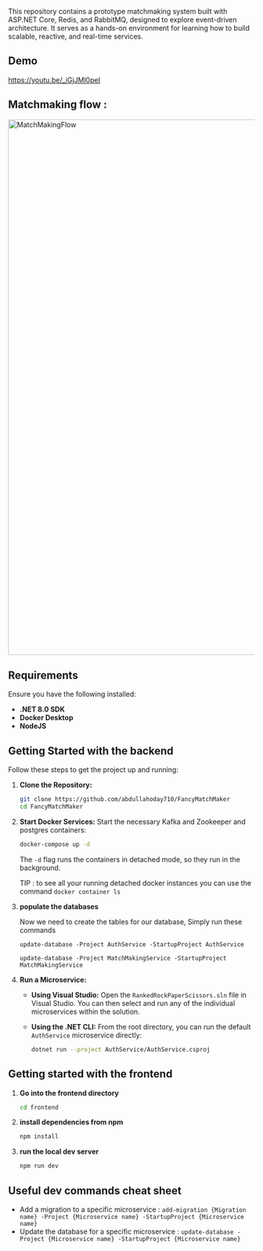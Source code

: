 This repository contains a prototype matchmaking system built with ASP.NET Core, Redis, and RabbitMQ, designed to explore event-driven architecture. It serves as a hands-on environment for learning how to build scalable, reactive, and real-time services.

## Demo
https://youtu.be/_iGjJMl0peI

## Matchmaking flow :
<img width="1691" height="1091" alt="MatchMakingFlow" src="https://github.com/user-attachments/assets/074b3fcf-00ce-4086-9eae-9b42d38ca406" />

## Requirements

Ensure you have the following installed:

* **.NET 8.0 SDK**
* **Docker Desktop**
* **NodeJS**



## Getting Started with the backend

Follow these steps to get the project up and running:

1.  **Clone the Repository:**
    ```bash
    git clone https://github.com/abdullahoday710/FancyMatchMaker
    cd FancyMatchMaker
    ```

2.  **Start Docker Services:**
   Start the necessary Kafka and Zookeeper and postgres containers:
    ```bash
    docker-compose up -d
    ```
    The `-d` flag runs the containers in detached mode, so they run in the background.

    TIP : to see all your running detached docker instances you can use the command ```docker container ls```

3. **populate the databases**
   
   Now we need to create the tables for our database, Simply run these commands
   
   ```update-database -Project AuthService -StartupProject AuthService```
   
   ```update-database -Project MatchMakingService -StartupProject MatchMakingService```

5.  **Run a Microservice:**

    * **Using Visual Studio:**
        Open the `RankedRockPaperScissors.sln` file in Visual Studio. You can then select and run any of the individual microservices within the solution.

    * **Using the .NET CLI:**
        From the root directory, you can run the default `AuthService` microservice directly:
        ```bash
        dotnet run --project AuthService/AuthService.csproj
        ```
## Getting started with the frontend
1. **Go into the frontend directory**
   ```bash
   cd frontend
   ```
2. **install dependencies from npm**
   ```bash
   npm install
   ```
3. **run the local dev server**
   ```bash
   npm run dev
   ```

## Useful dev commands cheat sheet
- Add a migration to a specific microservice : ```add-migration {Migration name} -Project {Microservice name} -StartupProject {Microservice name}```
- Update the database for a specific microservice : ```update-database -Project {Microservice name} -StartupProject {Microservice name}```
